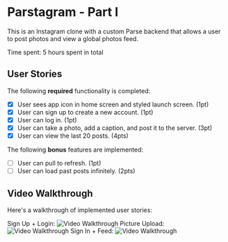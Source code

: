 # Parstagram - Part I

This is an Instagram clone with a custom Parse backend that allows a user to post photos and view a global photos feed.

Time spent: 5 hours spent in total

## User Stories

The following **required** functionality is completed:

- [X] User sees app icon in home screen and styled launch screen. (1pt)
- [X] User can sign up to create a new account. (1pt)
- [X] User can log in. (1pt)
- [X] User can take a photo, add a caption, and post it to the server. (3pt)
- [X] User can view the last 20 posts. (4pts)

The following **bonus** features are implemented:

- [ ] User can pull to refresh. (1pt)
- [ ] User can load past posts infinitely. (2pts)

## Video Walkthrough

Here's a walkthrough of implemented user stories:

Sign Up + Login:
<img src='https://media.giphy.com/media/6V13Rw4XC6XjbcYTgs/giphy.gif' title='Video Walkthrough' width='' alt='Video Walkthrough' />
Picture Upload:
<img src='https://media.giphy.com/media/QknASvjhdtROO5vwmE/giphy.gif' title='Video Walkthrough' width='' alt='Video Walkthrough' />
Sign In + Feed:
<img src='https://media.giphy.com/media/wMGkXjUfT5oe7gkBgG/giphy.gif' title='Video Walkthrough' width='' alt='Video Walkthrough' />

